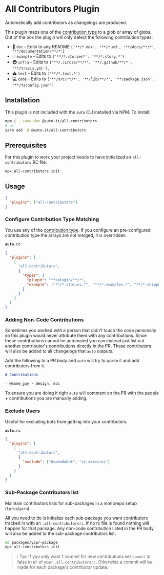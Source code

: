 # All Contributors Plugin

Automatically add contributors as changelogs are produced.

This plugin maps one of the [contribution type](vhttps://allcontributors.org/docs/en/emoji-key) to a glob or array of globs.
Out of the box the plugin will only detect the following contribution types:

- 📖 `doc` - Edits to any README `['**/*.mdx', '**/*.md', '**/docs/**/*', '**/documentation/**/*']`
- 💡 `example` - Edits to `['**/*.stories*', '**/*.story.*']`
- 🚇 `infra` - Edits to `['**/.circle/**/*', '**/.github/**/*', '**/travis.yml'],`
- ⚠️ `test` - Edits to `['**/*.test.*']`
- 💻 `code` - Edits to `['**/src/**/*', '**/lib/**/*', '**/package.json', '**/tsconfig.json']`

## Installation

This plugin is not included with the `auto` CLI installed via NPM. To install:

```bash
npm i --save-dev @auto-it/all-contributors
# or
yarn add -D @auto-it/all-contributors
```

## Prerequisites

For this plugin to work your project needs to have initialized an `all-contributors` RC file.

```bash
npx all-contributors init
```

## Usage

```json
{
  "plugins": ["all-contributors"]
}
```

### Configure Contribution Type Matching

You use any of the [contribution type](vhttps://allcontributors.org/docs/en/emoji-key).
If you configure an pre-configured contribution type the arrays are not merged, it is overridden.

**`auto.rc`**

```json
{
  "plugins": [
    [
      "all-contributors",
      {
        "types": {
          "plugin": "**/plugin/**/*",
          "example": ["**/*.stories.*", "**/*.examples.*", "**/*.snippet.*"]
        }
      }
    ]
  ]
}
```

### Adding Non-Code Contributions

Sometimes you worked with a person that didn't touch the code personally so this plugin would never attribute them with any contributions.
Since these contributions cannot be automated you can instead just list out another contributor's contributions directly in the PR.
These contributors will also be added to all changelogs that `auto` outputs.

Add the following to a PR body and `auto` will try to parse it and add contributors from it.

```md
# Contributions

- @some_guy - design, doc
```

To ensure you are doing it right `auto` will comment on the PR with the people + contributions you are manually adding.

### Exclude Users

Useful for excluding bots from getting into your contributors.

**`auto.rc`**

```json
{
  "plugins": [
    [
      "all-contributors",
      {
        "exclude": ["dependabot", "ci-services"]
      }
    ]
  ]
}
```

### Sub-Package Contributors list

Maintain contributors lists for sub-packages in a monorepo setup (`lerna`/`yarn`).

All you need to do is initialize each sub-package you want contributors tracked in with an `.all-contributorsrc`. If no rc file is found nothing will happen for that package. Any non-code contribution listed in the PR body will also be added to the sub-package contributors list.

```bash
cd packages/your-package
npx all-contributors init
```

> ℹ️ Tip: If you only want 1 commit for new contributions set `commit` to false in all of your `.all-contributorsrc`. Otherwise a commit will be made for each package's contributor update.
